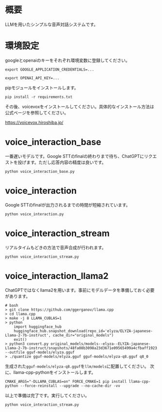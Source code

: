 # 概要

LLMを用いたシンプルな音声対話システムです。

# 環境設定

googleとopenaiのキーをそれぞれ環境変数に登録してください。

```
export GOOGLE_APPLICATION_CREDENTIALS=...
```
```
export OPENAI_API_KEY=...
```

pipモジュールをインストールします。
```
pip install -r requirements.txt
```

その後、voicevoxをインストールしてください。具体的なインストール方法は公式ページを参照してください。

https://voicevox.hiroshiba.jp/


# voice_interaction_base

一番遅いモデルです。Google STTのfinalの終わりまで待ち、ChatGPTにリクエストを投げます。ただし応答内容の精度は良いです。

```
python voice_interaction_base.py
```

# voice_interaction

Google STTのfinalが出力されるまでの時間が短縮されています。

```
python voice_interaction.py
```

# voice_interaction_stream

リアルタイムもどきの方法で音声合成が行われます。

```
python voice_interaction_stream.py
```

# voice_interaction_llama2

ChatGPTではなくllama2を用います。事前にモデルデータを準備しておく必要があります。

```
# bash
> git clone https://github.com/ggerganov/llama.cpp
> cd llama.cpp
> make -j 8 LLAMA_CUBLAS=1
> python
    import huggingface_hub
    huggingface_hub.snapshot_download(repo_id='elyza/ELYZA-japanese-Llama-2-7b-instruct', cache_dir="original_models")
    exit()
> python3 convert.py original_models/models--elyza--ELYZA-japanese-Llama-2-7b-instruct/snapshots/48fa08b3098a23d3671e09565499a4cfbaff1923 --outfile gguf-models/elyza.gguf
> ./quantize gguf-models/elyza.gguf gguf-models/elyza-q8.gguf q8_0
```

生成された`gguf-models/elyza-q8.gguf`を`llm/models`に配置してください。
次に、llama-cpp-pythonをインストールします。

```
CMAKE_ARGS="-DLLAMA_CUBLAS=on" FORCE_CMAKE=1 pip install llama-cpp-python --force-reinstall --upgrade --no-cache-dir -vv
```

以上で準備は完了です。実行してください。

```
python voice_interaction_stream.py
```